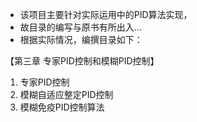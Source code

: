 
* 该项目主要针对实际运用中的PID算法实现，
* 故目录的编写与原书有所出入...
* 根据实际情况，编撰目录如下：

【第三章 专家PID控制和模糊PID控制】

1. 专家PID控制
2. 模糊自适应整定PID控制
3. 模糊免疫PID控制算法